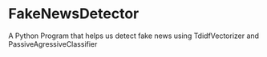 # FakeNewsDetector
A Python Program that helps us detect fake news using TdidfVectorizer and PassiveAgressiveClassifier
